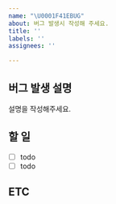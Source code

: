 ```yaml
---
name: "\U0001F41EBUG"
about: 버그 발생시 작성해 주세요.
title: ''
labels: ''
assignees: ''

---
```


## 버그 발생 설명
설명을 작성해주세요. 

## 할 일
- [ ] todo
- [ ] todo 

## ETC
